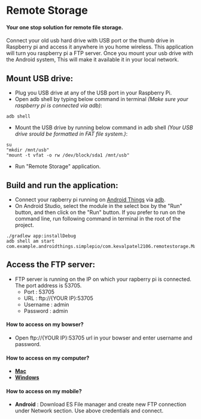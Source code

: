 # Remote Storage

#### Your one stop solution for remote file storage.

Connect your old usb hard drive with USB port or the thumb drive in Raspberry pi and access it anywhere in you home wireless. This application will turn you raspberry pi a FTP server. Once you mount your usb drive with the Android system, This will make it available it in your local network.

## Mount USB drive:
- Plug you USB drive at any of the USB port in your Raspberry Pi.
- Open adb shell by typing below command in terminal *(Make sure your raspberry pi is connected via adb)*:
```
adb shell
```
- Mount the USB drive by running below command in adb shell *(Your USB drive srould be formatted in FAT file system.)*: 
```
su
"mkdir /mnt/usb"
"mount -t vfat -o rw /dev/block/sda1 /mnt/usb"
```
- Run "Remote Storage" application.

## Build and run the application:
- Connect your rapberry pi running on [Android Things](https://developer.android.com/things/index.html) via [adb](https://developer.android.com/things/hardware/raspberrypi.html).
- On Android Studio, select the module in the select box by the "Run" button, and then click on the "Run" button. If you prefer to run on the command line, run following command in terminal in the root of the project.
```
./gradlew app:installDebug
adb shell am start com.example.androidthings.simplepio/com.kevalpatel2106.remotestorage.MainActivity
```

## Access the FTP server:
- FTP server is running on the IP on which your rapberry pi is connected. The port address is 53705.
  - Port : 53705
  - URL : ftp://{YOUR IP}:53705
  - Username : admin
  - Password : admin
  
#### How to access on my bowser?
- Open  ftp://{YOUR IP}:53705 url in your bowser and enter username and password.

#### How to access on my computer? 
- [**Mac**](http://osxdaily.com/2011/02/07/ftp-from-mac/)
- [**Windows**](https://www.howtogeek.com/272176/how-to-connect-to-ftp-servers-in-windows-without-extra-software/)

#### How to access on my mobile?
- **Android** : Download ES File manager and create new FTP connection under Network section. Use above credentials and connect.
